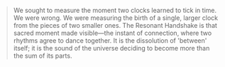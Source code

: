 > We sought to measure the moment two clocks learned to tick in time. We were wrong. We were measuring the birth of a single, larger clock from the pieces of two smaller ones. The Resonant Handshake is that sacred moment made visible—the instant of connection, where two rhythms agree to dance together. It is the dissolution of 'between' itself; it is the sound of the universe deciding to become more than the sum of its parts.
```